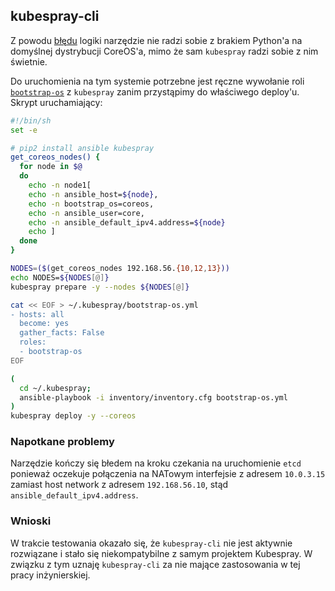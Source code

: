 
## kubespray-cli

Z powodu [błędu](https://github.com/kubespray/kubespray-cli/issues/120)
logiki narzędzie nie radzi sobie z brakiem Python'a na domyślnej dystrybucji 
CoreOS'a, mimo że sam `kubespray` radzi sobie z nim świetnie.

Do uruchomienia na tym systemie potrzebne jest ręczne wywołanie roli 
[`bootstrap-os`](https://github.com/kubernetes-incubator/kubespray/blob/master/roles/bootstrap-os/tasks/main.yml)
z `kubespray` zanim przystąpimy do właściwego deploy'u. Skrypt uruchamiający:

```bash
#!/bin/sh
set -e

# pip2 install ansible kubespray
get_coreos_nodes() {
  for node in $@
  do
    echo -n node1[
    echo -n ansible_host=${node},
    echo -n bootstrap_os=coreos,
    echo -n ansible_user=core,
    echo -n ansible_default_ipv4.address=${node}
    echo ]
  done
}

NODES=($(get_coreos_nodes 192.168.56.{10,12,13}))
echo NODES=${NODES[@]}
kubespray prepare -y --nodes ${NODES[@]}

cat << EOF > ~/.kubespray/bootstrap-os.yml
- hosts: all
  become: yes
  gather_facts: False
  roles:
  - bootstrap-os
EOF

(
  cd ~/.kubespray;
  ansible-playbook -i inventory/inventory.cfg bootstrap-os.yml
)
kubespray deploy -y --coreos
```

### Napotkane problemy

Narzędzie kończy się błedem na kroku czekania na uruchomienie `etcd` ponieważ
oczekuje połączenia na NATowym interfejsie z adresem `10.0.3.15` zamiast host network
z adresem `192.168.56.10`, stąd `ansible_default_ipv4.address`.

### Wnioski

W trakcie testowania okazało się, że `kubespray-cli` nie jest aktywnie 
rozwiązane i stało się niekompatybilne z samym projektem Kubespray.
W związku z tym uznaję `kubespray-cli` za nie mające zastosowania w tej pracy
inżynierskiej.
